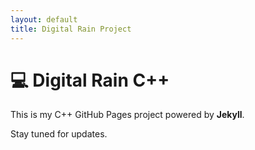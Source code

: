```yaml
---
layout: default
title: Digital Rain Project
---
```


# 💻 Digital Rain C++

This is my C++ GitHub Pages project powered by **Jekyll**.

Stay tuned for updates.
